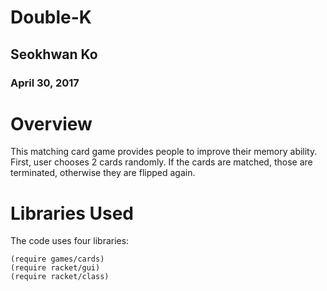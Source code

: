 # Double-K

## Seokhwan Ko
### April 30, 2017

# Overview
This matching card game provides people to improve their memory ability.
First, user chooses 2 cards randomly. If the cards are matched, those are terminated, otherwise they are flipped again.


# Libraries Used
The code uses four libraries:

```
(require games/cards)
(require racket/gui)
(require racket/class)
```
